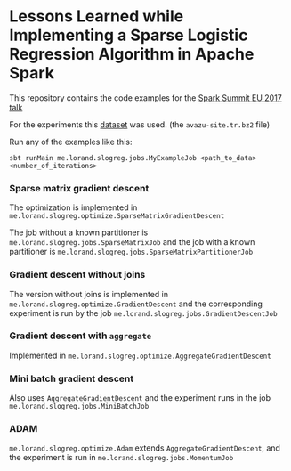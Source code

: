 # Lessons Learned while Implementing a Sparse Logistic Regression Algorithm in Apache Spark

This repository contains the code examples for the [Spark Summit EU 2017 talk](https://spark-summit.org/eu-2017/events/lessons-learned-while-implementing-a-sparse-logistic-regression-algorithm-in-apache-spark/)

For the experiments this [dataset](https://www.csie.ntu.edu.tw/~cjlin/libsvmtools/datasets/binary.html#avazu) was used. (the `avazu-site.tr.bz2` file)

Run any of the examples like this:

```
sbt runMain me.lorand.slogreg.jobs.MyExampleJob <path_to_data> <number_of_iterations>
```

### Sparse matrix gradient descent

The optimization is implemented in `me.lorand.slogreg.optimize.SparseMatrixGradientDescent`

The job without a known partitioner is `me.lorand.slogreg.jobs.SparseMatrixJob` and the job with a known partitioner is 
`me.lorand.slogreg.jobs.SparseMatrixPartitionerJob`

### Gradient descent without joins

The version without joins is implemented in `me.lorand.slogreg.optimize.GradientDescent` and the corresponding experiment
is run by the job `me.lorand.slogreg.jobs.GradientDescentJob`

### Gradient descent with `aggregate`

Implemented in `me.lorand.slogreg.optimize.AggregateGradientDescent`

### Mini batch gradient descent

Also uses `AggregateGradientDescent` and the experiment runs in the job `me.lorand.slogreg.jobs.MiniBatchJob`

### ADAM

`me.lorand.slogreg.optimize.Adam` extends `AggregateGradientDescent`, and the experiment is run in
`me.lorand.slogreg.jobs.MomentumJob`


